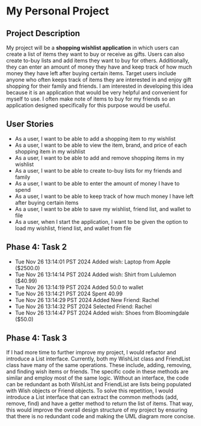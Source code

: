 # My Personal Project

## Project Description

My project will be a **shopping wishlist application** in which users can create a list of items they want to buy or receive as gifts. Users can also create to-buy lists and add items they want to buy for others. Additionally, they can enter an amount of money they have and keep track of how much money they have left after buying certain items. Target users include anyone who often keeps track of items they are interested in and enjoy gift shopping for their family and friends. I am interested in developing this idea because it is an application that would be very helpful and convenient for myself to use. I often make note of items to buy for my friends so an application designed specifically for this purpose would be useful.

## User Stories
- As a user, I want to be able to add a shopping item to my wishlist
- As a user, I want to be able to view the item, brand, and price of each shopping item in my wishlist
- As a user, I want to be able to add and remove shopping items in my wishlist
- As a user, I want to be able to create to-buy lists for my friends and family
- As a user, I want to be able to enter the amount of money I have to spend
- As a user, I want to be able to keep track of how much money I have left after buying certain items
- As a user, I want to be able to save my wishlist, friend list, and wallet to file
- As a user, when I start the application, I want to be given the option to load my wishlist, friend list, and wallet from file

## Phase 4: Task 2
- Tue Nov 26 13:14:01 PST 2024
Added wish: Laptop from Apple ($2500.0)
- Tue Nov 26 13:14:14 PST 2024
Added wish: Shirt from Lululemon ($40.99)
- Tue Nov 26 13:14:19 PST 2024
Added 50.0 to wallet
- Tue Nov 26 13:14:21 PST 2024
Spent 40.99
- Tue Nov 26 13:14:29 PST 2024
Added New Friend: Rachel
- Tue Nov 26 13:14:32 PST 2024
Selected Friend: Rachel
- Tue Nov 26 13:14:47 PST 2024
Added wish: Shoes from Bloomingdale ($50.0)

## Phase 4: Task 3
If I had more time to further improve my project, I would refactor and introduce a List interface. Currently, both my WishList class and FriendList class have many of the same operations. These include, adding, removing, and finding wish items or friends. The specific code in these methods are similar and employ most of the same logic. Without an interface, the code can be redundant as both WishList and FriendList are lists being populated with Wish objects or Friend objects. To solve this repetition, I would introduce a List interface that can extract the common methods (add, remove, find) and have a getter method to return the list of items. That way, this would improve the overall design structure of my project by ensuring that there is no redundant code and making the UML diagram more concise. 
